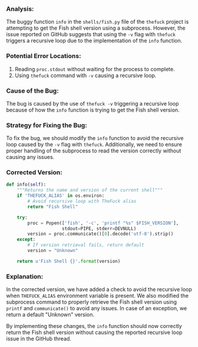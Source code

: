 ### Analysis:
The buggy function `info` in the `shells/fish.py` file of the `thefuck` project is attempting to get the Fish shell version using a subprocess. However, the issue reported on GitHub suggests that using the `-v` flag with `thefuck` triggers a recursive loop due to the implementation of the `info` function.

### Potential Error Locations:
1. Reading `proc.stdout` without waiting for the process to complete.
2. Using `thefuck` command with `-v` causing a recursive loop.

### Cause of the Bug:
The bug is caused by the use of `thefuck -v` triggering a recursive loop because of how the `info` function is trying to get the Fish shell version.

### Strategy for Fixing the Bug:
To fix the bug, we should modify the `info` function to avoid the recursive loop caused by the `-v` flag with `thefuck`. Additionally, we need to ensure proper handling of the subprocess to read the version correctly without causing any issues.

### Corrected Version:
```python
def info(self):
    """Returns the name and version of the current shell"""
    if 'THEFUCK_ALIAS' in os.environ:
        # Avoid recursive loop with TheFuck alias
        return "Fish Shell"

    try:
        proc = Popen(['fish', '-c', 'printf "%s" $FISH_VERSION'],
                     stdout=PIPE, stderr=DEVNULL)
        version = proc.communicate()[0].decode('utf-8').strip()
    except:
        # If version retrieval fails, return default
        version = "Unknown"

    return u'Fish Shell {}'.format(version)
```

### Explanation:
In the corrected version, we have added a check to avoid the recursive loop when `THEFUCK_ALIAS` environment variable is present. We also modified the subprocess command to properly retrieve the Fish shell version using `printf` and `communicate()` to avoid any issues. In case of an exception, we return a default "Unknown" version.

By implementing these changes, the `info` function should now correctly return the Fish shell version without causing the reported recursive loop issue in the GitHub thread.